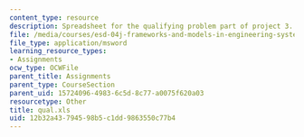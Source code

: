 ```yaml
---
content_type: resource
description: Spreadsheet for the qualifying problem part of project 3.
file: /media/courses/esd-04j-frameworks-and-models-in-engineering-systems-engineering-system-design-spring-2007/12b32a43794598b5c1dd9863550c77b4_qual.xls
file_type: application/msword
learning_resource_types:
- Assignments
ocw_type: OCWFile
parent_title: Assignments
parent_type: CourseSection
parent_uid: 15724096-4983-6c5d-8c77-a0075f620a03
resourcetype: Other
title: qual.xls
uid: 12b32a43-7945-98b5-c1dd-9863550c77b4
---
```

